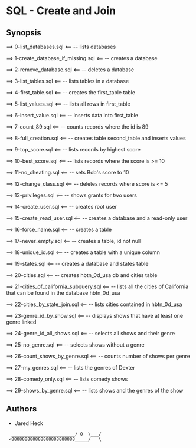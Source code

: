 # SQL - Create and Join

## Synopsis
==> 0-list_databases.sql <==
-- lists databases

==> 1-create_database_if_missing.sql <==
-- creates a database

==> 2-remove_database.sql <==
-- deletes a database

==> 3-list_tables.sql <==
-- lists tables in a database

==> 4-first_table.sql <==
-- creates the first_table table

==> 5-list_values.sql <==
-- lists all rows in first_table

==> 6-insert_value.sql <==
-- inserts data into first_table

==> 7-count_89.sql <==
-- counts records where the id is 89

==> 8-full_creation.sql <==
-- creates table second_table and inserts values

==> 9-top_score.sql <==
-- lists records by highest score

==> 10-best_score.sql <==
-- lists records where the score is >= 10

==> 11-no_cheating.sql <==
-- sets Bob's score to 10

==> 12-change_class.sql <==
-- deletes records where score is <= 5

==> 13-privileges.sql <==
-- shows grants for two users

==> 14-create_user.sql <==
-- creates root user

==> 15-create_read_user.sql <==
-- creates a database and a read-only user

==> 16-force_name.sql <==
-- creates a table

==> 17-never_empty.sql <==
-- creates a table, id not null

==> 18-unique_id.sql <==
-- creates a table with a unique column

==> 19-states.sql <==
-- creates a database and states table

==> 20-cities.sql <==
-- creates hbtn_0d_usa db and cities table

==> 21-cities_of_california_subquery.sql <==
-- lists all the cities of California that can be found in the database hbtn_0d_usa

==> 22-cities_by_state_join.sql <==
-- lists cities contained in hbtn_0d_usa

==> 23-genre_id_by_show.sql <==
-- displays shows that have at least one genre linked

==> 24-genre_id_all_shows.sql <==
-- selects all shows and their genre

==> 25-no_genre.sql <==
-- selects shows without a genre

==> 26-count_shows_by_genre.sql <==
-- counts number of shows per genre

==> 27-my_genres.sql <==
-- lists the genres of Dexter

==> 28-comedy_only.sql <==
-- lists comedy shows

==> 29-shows_by_genre.sql <==
-- lists shows and the genres of the show

## Authors
* Jared Heck
```
  ________________________/ O  \___/
 <888888888888888888888888_____/   \
 ```
